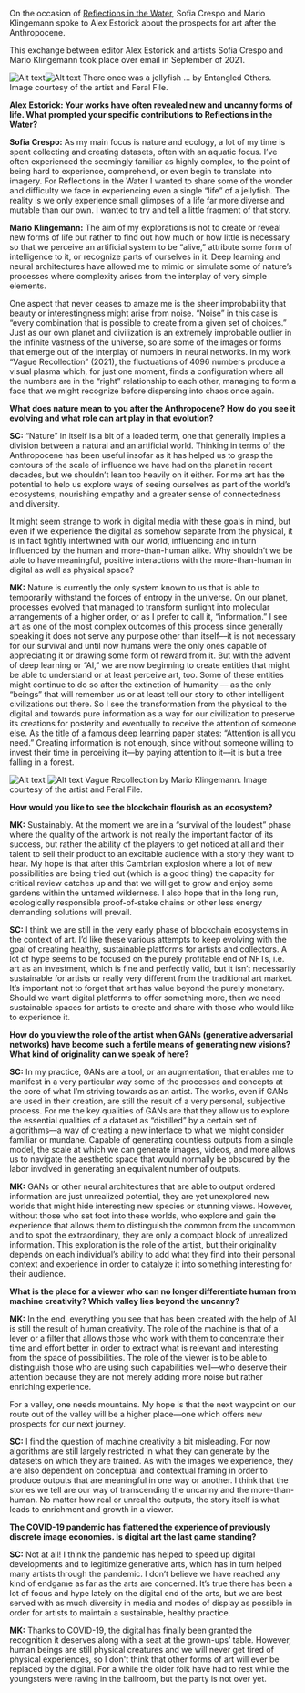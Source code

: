 On the occasion of [Reflections in the Water](https://feralfile.com/exhibitions/reflections-in-the-water-9ov), Sofia Crespo and Mario Klingemann spoke to Alex Estorick about the prospects for art after the Anthropocene.

This exchange between editor Alex Estorick and artists Sofia Crespo and Mario Klingemann took place over email in September of 2021.

![Alt text](https://dashboard.feralfile.com/assets/imgs/reflections1.jpg)![Alt text](https://dashboard.feralfile.com/assets/imgs/reflections2.jpg)
There once was a jellyfish … by Entangled Others. Image courtesy of the artist and Feral File.

**Alex Estorick: Your works have often revealed new and uncanny forms of life. What prompted your specific contributions to Reflections in the Water?**

**Sofia Crespo:** As my main focus is nature and ecology, a lot of my time is spent collecting and creating datasets, often with an aquatic focus. I’ve often experienced the seemingly familiar as highly complex, to the point of being hard to experience, comprehend, or even begin to translate into imagery. For Reflections in the Water I wanted to share some of the wonder and difficulty we face in experiencing even a single “life” of a jellyfish. The reality is we only experience small glimpses of a life far more diverse and mutable than our own. I wanted to try and tell a little fragment of that story.

**Mario Klingemann:** The aim of my explorations is not to create or reveal new forms of life but rather to find out how much or how little is necessary so that we perceive an artificial system to be “alive,” attribute some form of intelligence to it, or recognize parts of ourselves in it. Deep learning and neural architectures have allowed me to mimic or simulate some of nature’s processes where complexity arises from the interplay of very simple elements.

One aspect that never ceases to amaze me is the sheer improbability that beauty or interestingness might arise from noise. “Noise” in this case is “every combination that is possible to create from a given set of choices.” Just as our own planet and civilization is an extremely improbable outlier in the infinite vastness of the universe, so are some of the images or forms that emerge out of the interplay of numbers in neural networks. In my work “Vague Recollection” (2021), the fluctuations of 4096 numbers produce a visual plasma which, for just one moment, finds a configuration where all the numbers are in the “right” relationship to each other, managing to form a face that we might recognize before dispersing into chaos once again.

**What does nature mean to you after the Anthropocene? How do you see it evolving and what role can art play in that evolution?**

**SC:** “Nature” in itself is a bit of a loaded term, one that generally implies a division between a natural and an artificial world. Thinking in terms of the Anthropocene has been useful insofar as it has helped us to grasp the contours of the scale of influence we have had on the planet in recent decades, but we shouldn’t lean too heavily on it either. For me art has the potential to help us explore ways of seeing ourselves as part of the world’s ecosystems, nourishing empathy and a greater sense of connectedness and diversity.

It might seem strange to work in digital media with these goals in mind, but even if we experience the digital as somehow separate from the physical, it is in fact tightly intertwined with our world, influencing and in turn influenced by the human and more-than-human alike. Why shouldn’t we be able to have meaningful, positive interactions with the more-than-human in digital as well as physical space?

**MK:** Nature is currently the only system known to us that is able to temporarily withstand the forces of entropy in the universe. On our planet, processes evolved that managed to transform sunlight into molecular arrangements of a higher order, or as I prefer to call it, “information.” I see art as one of the most complex outcomes of this process since generally speaking it does not serve any purpose other than itself––it is not necessary for our survival and until now humans were the only ones capable of appreciating it or drawing some form of reward from it. But with the advent of deep learning or “AI,” we are now beginning to create entities that might be able to understand or at least perceive art, too. Some of these entities might continue to do so after the extinction of humanity –– as the only “beings” that will remember us or at least tell our story to other intelligent civilizations out there. So I see the transformation from the physical to the digital and towards pure information as a way for our civilization to preserve its creations for posterity and eventually to receive the attention of someone else. As the title of a famous [deep learning paper](https://proceedings.neurips.cc/paper/2017/file/3f5ee243547dee91fbd053c1c4a845aa-Paper.pdf) states: “Attention is all you need.” Creating information is not enough, since without someone willing to invest their time in perceiving it––by paying attention to it––it is but a tree falling in a forest.

![Alt text](https://dashboard.feralfile.com/assets/imgs/reflections3.jpg)
![Alt text](https://dashboard.feralfile.com/assets/imgs/reflections4.jpg)
Vague Recollection by Mario Klingemann. Image courtesy of the artist and Feral File.

**How would you like to see the blockchain flourish as an ecosystem?**

**MK:** Sustainably. At the moment we are in a “survival of the loudest” phase where the quality of the artwork is not really the important factor of its success, but rather the ability of the players to get noticed at all and their talent to sell their product to an excitable audience with a story they want to hear. My hope is that after this Cambrian explosion where a lot of new possibilities are being tried out (which is a good thing) the capacity for critical review catches up and that we will get to grow and enjoy some gardens within the untamed wilderness. I also hope that in the long run, ecologically responsible proof-of-stake chains or other less energy demanding solutions will prevail.

**SC:** I think we are still in the very early phase of blockchain ecosystems in the context of art. I’d like these various attempts to keep evolving with the goal of creating healthy, sustainable platforms for artists and collectors. A lot of hype seems to be focused on the purely profitable end of NFTs, i.e. art as an investment, which is fine and perfectly valid, but it isn’t necessarily sustainable for artists or really very different from the traditional art market. It’s important not to forget that art has value beyond the purely monetary. Should we want digital platforms to offer something more, then we need sustainable spaces for artists to create and share with those who would like to experience it.

**How do you view the role of the artist when GANs (generative adversarial networks) have become such a fertile means of generating new visions? What kind of originality can we speak of here?**

**SC:** In my practice, GANs are a tool, or an augmentation, that enables me to manifest in a very particular way some of the processes and concepts at the core of what I’m striving towards as an artist. The works, even if GANs are used in their creation, are still the result of a very personal, subjective process. For me the key qualities of GANs are that they allow us to explore the essential qualities of a dataset as “distilled” by a certain set of algorithms––a way of creating a new interface to what we might consider familiar or mundane. Capable of generating countless outputs from a single model, the scale at which we can generate images, videos, and more allows us to navigate the aesthetic space that would normally be obscured by the  labor involved in generating an equivalent number of outputs.

**MK:** GANs or other neural architectures that are able to output ordered information are just unrealized potential, they are yet unexplored new worlds that might hide interesting new species or stunning views. However, without those who set foot into these worlds, who explore and gain the experience that allows them to distinguish the common from the uncommon and to spot the extraordinary, they are only a compact block of unrealized information. This exploration is the role of the artist, but their originality depends on each individual’s ability to add what they find into their personal context and experience in order to catalyze it into something interesting for their audience.

**What is the place for a viewer who can no longer differentiate human from machine creativity? Which valley lies beyond the uncanny?**

**MK:** In the end, everything you see that has been created with the help of AI is still the result of human creativity. The role of the machine is that of a lever or a filter that allows those who work with them to concentrate their time and effort better in order to extract what is relevant and interesting from the space of possibilities. The role of the viewer is to be able to distinguish those who are using such capabilities well––who deserve their attention because they are not merely adding more noise but rather enriching experience.

For a valley, one needs mountains. My hope is that the next waypoint on our route out of the valley will be a higher place––one which offers new prospects for our next journey.

**SC:** I find the question of machine creativity a bit misleading. For now algorithms are still largely restricted in what they can generate by the datasets on which they are trained. As with the images we experience, they are also dependent on conceptual and contextual framing in order to produce outputs that are meaningful in one way or another. I think that the stories we tell are our way of transcending the uncanny and the more-than-human. No matter how real or unreal the outputs, the story itself is what leads to enrichment and growth in a viewer.

**The COVID-19 pandemic has flattened the experience of previously discrete image economies. Is digital art the last game standing?**

**SC:** Not at all! I think the pandemic has helped to speed up digital developments and to legitimize generative arts, which has in turn helped many artists through the pandemic. I don’t believe we have reached any kind of endgame as far as the arts are concerned. It’s true there has been a lot of focus and hype lately on the digital end of the arts, but we are best served with as much diversity in media and modes of display as possible in order for artists to maintain a sustainable, healthy practice.

**MK:** Thanks to COVID-19, the digital has finally been granted the recognition it deserves along with a seat at the grown-ups’ table. However, human beings are still physical creatures and we will never get tired of physical experiences, so I don't think that other forms of art will ever be replaced by the digital. For a while the older folk have had to rest while the youngsters were raving in the ballroom, but the party is not over yet.